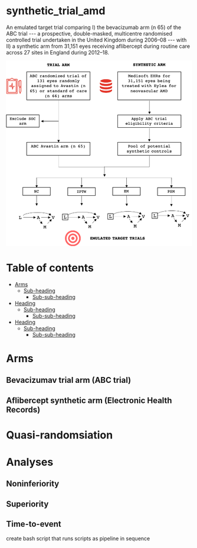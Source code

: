 # synthetic_trial_amd

An emulated target trial comparing I) the bevacizumab arm (n 65) of the ABC trial --- a prospective, double-masked, multicentre randomised controlled trial undertaken in the United Kingdom during 2006–08 --- with II) a synthetic arm from 31,151 eyes receiving aflibercept during routine care across 27 sites in England during 2012–18.

![Study design](/figs/fig_1_readme.png)

# Table of contents

- [Arms](#Arms)
  * [Sub-heading](#sub-heading)
    + [Sub-sub-heading](#sub-sub-heading)
- [Heading](#heading-1)
  * [Sub-heading](#sub-heading-1)
    + [Sub-sub-heading](#sub-sub-heading-1)
- [Heading](#heading-2)
  * [Sub-heading](#sub-heading-2)
    + [Sub-sub-heading](#sub-sub-heading-2)

<!-- toc -->

# Arms
## Bevacizumav trial arm (ABC trial)

## Aflibercept synthetic arm (Electronic Health Records)

# Quasi-randomsiation

# Analyses
## Noninferiority

## Superiority

## Time-to-event

create bash script that runs scripts as pipeline in sequence